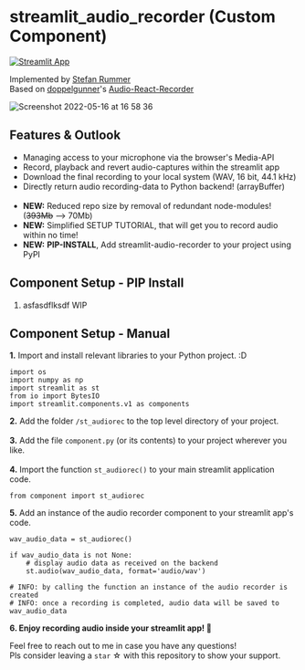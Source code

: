 # streamlit_audio_recorder (Custom Component)

[![Streamlit App](https://static.streamlit.io/badges/streamlit_badge_black_white.svg)](https://audiorecorder.streamlit.app/)


Implemented by [Stefan Rummer](https://www.linkedin.com/in/stefanrmmr/) <br/>
Based on [doppelgunner](https://github.com/doppelgunner/audio-react-recorder)'s [Audio-React-Recorder](https://www.npmjs.com/package/audio-react-recorder)<br/>

![Screenshot 2022-05-16 at 16 58 36](https://user-images.githubusercontent.com/82606558/168626886-de128ffa-a3fe-422f-a748-395c29fa42f9.png)<br/>

## Features & Outlook
- Managing access to your microphone via the browser's Media-API
- Record, playback and revert audio-captures within the streamlit app
- Download the final recording to your local system (WAV, 16 bit, 44.1 kHz)
- Directly return audio recording-data to Python backend! (arrayBuffer)<br><br>
- **NEW:** Reduced repo size by removal of redundant node-modules! (~~393Mb~~ --> 70Mb)
- **NEW:** Simplified SETUP TUTORIAL, that will get you to record audio within no time!
- **NEW:** **PIP-INSTALL**, Add streamlit-audio-recorder to your project using PyPI

## Component Setup - PIP Install 
1. asfasdflksdf WIP

## Component Setup - Manual
**1.** Import and install relevant libraries to your Python project. :D
```
import os
import numpy as np
import streamlit as st
from io import BytesIO
import streamlit.components.v1 as components
```
**2.** Add the folder `/st_audiorec` to the top level directory of your project.<br><br>
**3.** Add the file `component.py` (or its contents) to your project wherever you like.<br><br>
**4.** Import the function `st_audiorec()` to your main streamlit application code.
```
from component import st_audiorec
```
**5.** Add an instance of the audio recorder component to your streamlit app's code.
```
wav_audio_data = st_audiorec()

if wav_audio_data is not None:
    # display audio data as received on the backend
    st.audio(wav_audio_data, format='audio/wav')
    
# INFO: by calling the function an instance of the audio recorder is created
# INFO: once a recording is completed, audio data will be saved to wav_audio_data
```
**6. Enjoy recording audio inside your streamlit app! 🎈**

Feel free to reach out to me in case you have any questions! <br>
Pls consider leaving a `star` ☆ with this repository to show your support.
